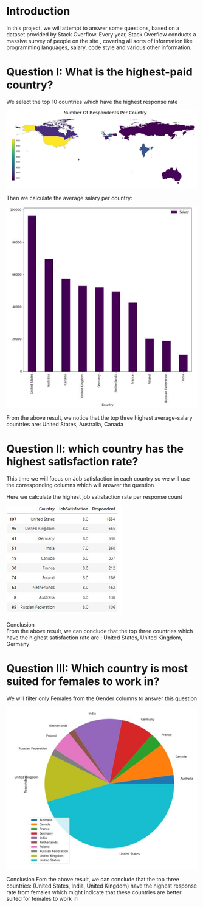 # Introduction 
In this project, we will attempt to answer some questions, 
based on a dataset provided by Stack Overflow. Every year, 
Stack Overflow conducts a massive survey of people on the site , 
covering all sorts of information like programming languages, salary, code style and various other information.

# Question I: What is the highest-paid country?
We select the top 10 countries which have the highest response rate 

![Top_10_Countries](Top_10_Countries.JPG)

Then we calculate the average salary per country:

![Salary_per_country](Salary_per_country.JPG)
 
From the above result, we notice that the top three highest average-salary countries are: United States, Australia, Canada 


#  Question II: which country has the highest satisfaction rate? 
This time we will focus on Job satisfaction in each country so we will use the corresponding columns which will answer the question  

Here we calculate the highest job satisfaction rate per response count   

![JobSatisfaction_per_country](Satisfaction_per_country.JPG)  

Conclusion   
From the above result, we can conclude that the top three countries which have the highest satisfaction rate are : United States, United Kingdom, Germany 

# Question III:  Which country is most suited for females to work in?  

We will filter only Females from the Gender columns to answer this question  

![Female_%_each_Country](Female_per_country.JPG)  

Conclusion
Fom the above result, we can conclude that the top three countries: (United States, India, United Kingdom) have the highest response rate from females which might indicate that these countries are better suited for females to work in
